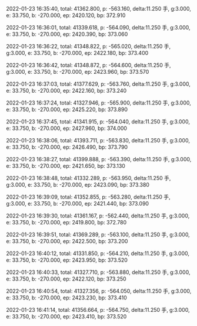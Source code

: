 2022-01-23 16:35:40, total: 41362.800, p: -563.160, delta:11.250 手, g:3.000, e: 33.750, b: -270.000, ep: 2420.120, bp: 372.910

2022-01-23 16:36:01, total: 41339.618, p: -564.090, delta:11.250 手, g:3.000, e: 33.750, b: -270.000, ep: 2420.390, bp: 373.060

2022-01-23 16:36:22, total: 41348.822, p: -565.020, delta:11.250 手, g:3.000, e: 33.750, b: -270.000, ep: 2422.180, bp: 373.400

2022-01-23 16:36:42, total: 41348.872, p: -564.600, delta:11.250 手, g:3.000, e: 33.750, b: -270.000, ep: 2423.960, bp: 373.570

2022-01-23 16:37:03, total: 41377.629, p: -563.760, delta:11.250 手, g:3.000, e: 33.750, b: -270.000, ep: 2422.160, bp: 373.240

2022-01-23 16:37:24, total: 41327.946, p: -565.900, delta:11.250 手, g:3.000, e: 33.750, b: -270.000, ep: 2425.220, bp: 373.890

2022-01-23 16:37:45, total: 41341.915, p: -564.040, delta:11.250 手, g:3.000, e: 33.750, b: -270.000, ep: 2427.960, bp: 374.000

2022-01-23 16:38:06, total: 41393.711, p: -563.830, delta:11.250 手, g:3.000, e: 33.750, b: -270.000, ep: 2426.490, bp: 373.790

2022-01-23 16:38:27, total: 41399.888, p: -563.390, delta:11.250 手, g:3.000, e: 33.750, b: -270.000, ep: 2421.650, bp: 373.130

2022-01-23 16:38:48, total: 41332.289, p: -563.950, delta:11.250 手, g:3.000, e: 33.750, b: -270.000, ep: 2423.090, bp: 373.380

2022-01-23 16:39:09, total: 41352.855, p: -563.280, delta:11.250 手, g:3.000, e: 33.750, b: -270.000, ep: 2421.440, bp: 373.090

2022-01-23 16:39:30, total: 41361.167, p: -562.440, delta:11.250 手, g:3.000, e: 33.750, b: -270.000, ep: 2419.800, bp: 372.780

2022-01-23 16:39:51, total: 41369.289, p: -563.100, delta:11.250 手, g:3.000, e: 33.750, b: -270.000, ep: 2422.500, bp: 373.200

2022-01-23 16:40:12, total: 41331.850, p: -564.210, delta:11.250 手, g:3.000, e: 33.750, b: -270.000, ep: 2423.950, bp: 373.520

2022-01-23 16:40:33, total: 41327.710, p: -563.880, delta:11.250 手, g:3.000, e: 33.750, b: -270.000, ep: 2422.120, bp: 373.250

2022-01-23 16:40:54, total: 41327.356, p: -564.050, delta:11.250 手, g:3.000, e: 33.750, b: -270.000, ep: 2423.230, bp: 373.410

2022-01-23 16:41:14, total: 41356.664, p: -564.750, delta:11.250 手, g:3.000, e: 33.750, b: -270.000, ep: 2423.410, bp: 373.520